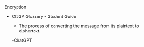 Encryption

- CISSP Glossary - Student Guide
  - The process of converting the message from its plaintext to ciphertext.

  -ChatGPT
